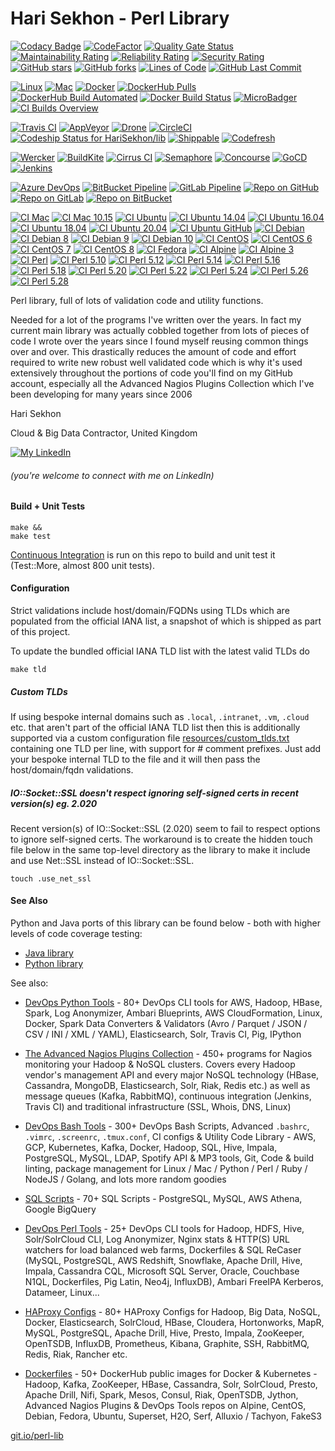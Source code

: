 Hari Sekhon - Perl Library
==========================

[![Codacy Badge](https://api.codacy.com/project/badge/Grade/b74a91c19a5845e2961533a5933381db)](https://www.codacy.com/app/harisekhon/lib)
[![CodeFactor](https://www.codefactor.io/repository/github/harisekhon/lib/badge)](https://www.codefactor.io/repository/github/harisekhon/lib)
[![Quality Gate Status](https://sonarcloud.io/api/project_badges/measure?project=HariSekhon_lib&metric=alert_status)](https://sonarcloud.io/dashboard?id=HariSekhon_lib)
[![Maintainability Rating](https://sonarcloud.io/api/project_badges/measure?project=HariSekhon_lib&metric=sqale_rating)](https://sonarcloud.io/dashboard?id=HariSekhon_lib)
[![Reliability Rating](https://sonarcloud.io/api/project_badges/measure?project=HariSekhon_lib&metric=reliability_rating)](https://sonarcloud.io/dashboard?id=HariSekhon_lib)
[![Security Rating](https://sonarcloud.io/api/project_badges/measure?project=HariSekhon_lib&metric=security_rating)](https://sonarcloud.io/dashboard?id=HariSekhon_lib)
[![GitHub stars](https://img.shields.io/github/stars/harisekhon/lib?logo=github)](https://github.com/harisekhon/lib/stargazers)
[![GitHub forks](https://img.shields.io/github/forks/harisekhon/lib?logo=github)](https://github.com/harisekhon/lib/network)
[![Lines of Code](https://img.shields.io/badge/lines%20of%20code-10k-lightgrey?logo=codecademy)](https://github.com/HariSekhon/lib)
[![GitHub Last Commit](https://img.shields.io/github/last-commit/HariSekhon/lib?logo=github)](https://github.com/HariSekhon/lib/commits/master)
<!-- measure not found
[![Lines of Code](https://sonarcloud.io/api/project_badges/measure?project=HariSekhon_lib&metric=ncloc)](https://sonarcloud.io/dashboard?id=HariSekhon_lib)
-->

[![Linux](https://img.shields.io/badge/OS-Linux-blue?logo=linux)](https://github.com/harisekhon/lib#hari-sekhon---perl-library)
[![Mac](https://img.shields.io/badge/OS-Mac-blue?logo=apple)](https://github.com/harisekhon/lib#hari-sekhon---perl-library)
[![Docker](https://img.shields.io/badge/container-Docker-blue?logo=docker)](https://hub.docker.com/r/harisekhon/github/)
[![DockerHub Pulls](https://img.shields.io/docker/pulls/harisekhon/centos-github?label=DockerHub%20pulls&logo=docker)](https://hub.docker.com/r/harisekhon/github)
[![DockerHub Build Automated](https://img.shields.io/docker/automated/harisekhon/centos-github?logo=docker)](https://hub.docker.com/r/harisekhon/centos-github)
[![Docker Build Status](https://img.shields.io/docker/cloud/build/harisekhon/centos-github?logo=docker)](https://hub.docker.com/r/harisekhon/centos-github/builds)
[![MicroBadger](https://images.microbadger.com/badges/image/harisekhon/github.svg)](http://microbadger.com/#/images/harisekhon/github)
[![CI Builds Overview](https://img.shields.io/badge/CI%20Builds-Overview%20Page-blue?logo=circleci)](https://bitbucket.org/harisekhon/devops-bash-tools/src/master/STATUS.md)

[![Travis CI](https://img.shields.io/travis/harisekhon/lib/master?logo=travis&label=Travis)](https://travis-ci.org/HariSekhon/lib)
[![AppVeyor](https://img.shields.io/appveyor/build/harisekhon/lib/master?logo=appveyor&label=AppVeyor)](https://ci.appveyor.com/project/HariSekhon/lib/branch/master)
[![Drone](https://img.shields.io/drone/build/HariSekhon/lib/master?logo=drone&label=Drone)](https://cloud.drone.io/HariSekhon/lib)
[![CircleCI](https://circleci.com/gh/HariSekhon/lib.svg?style=svg)](https://circleci.com/gh/HariSekhon/lib)
[![Codeship Status for HariSekhon/lib](https://app.codeship.com/projects/44957fe0-3c5f-0138-07d2-66210e546d42/status?branch=master)](https://app.codeship.com/projects/387244)
[![Shippable](https://img.shields.io/shippable/5e52c6364c324200063326d5/master?label=Shippable&logo=shippable)](https://app.shippable.com/github/HariSekhon/lib/dashboard/jobs)
[![Codefresh](https://g.codefresh.io/api/badges/pipeline/harisekhon/GitHub%2Flib?branch=master&key=eyJhbGciOiJIUzI1NiJ9.NWU1MmM5OGNiM2FiOWUzM2Y3ZDZmYjM3.O69674cW7vYom3v5JOGKXDbYgCVIJU9EWhXUMHl3zwA&type=cf-1)](https://g.codefresh.io/pipelines/edit/new/builds?id=5e58e2c43953b7316b4b7903&pipeline=lib&projects=GitHub&projectId=5e52ca8ea284e00f882ea992&context=github&filter=page:1;pageSize:10;timeFrameStart:week)
<!--[![Wercker](https://img.shields.io/wercker/ci/5e58eec714b91a0800356b5b/master?label=Wercker&logo=oracle)](https://app.wercker.com/harisekhon/lib/runs)-->
[![Wercker](https://app.wercker.com/status/7af643f46ecad1311bc1200fd42e509b/s/master "wercker status")](https://app.wercker.com/harisekhon/lib/runs)
[![BuildKite](https://img.shields.io/buildkite/ee85ef275ba64807fc2efce47336b0e0d92a1cba7fcc94b584/master?label=BuildKite)](https://buildkite.com/hari-sekhon/lib)
[![Cirrus CI](https://img.shields.io/cirrus/github/HariSekhon/lib/master?logo=Cirrus%20CI&label=Cirrus%20CI)](https://cirrus-ci.com/github/HariSekhon/lib)
[![Semaphore](https://harisekhon.semaphoreci.com/badges/lib.svg)](https://harisekhon.semaphoreci.com/projects/lib)
[![Concourse](https://img.shields.io/badge/Concourse-ready-blue?logo=concourse)](https://github.com/HariSekhon/lib/blob/master/.concourse.yml)
[![GoCD](https://img.shields.io/badge/GoCD-ready-blue?logo=go)](https://github.com/HariSekhon/lib/blob/master/.gocd.yml)
[![Jenkins](https://img.shields.io/badge/Jenkins-ready-blue?logo=jenkins)](https://github.com/HariSekhon/lib/blob/master/Jenkinsfile)

[![Azure DevOps](https://dev.azure.com/harisekhon/GitHub/_apis/build/status/HariSekhon.lib?branchName=master)](https://dev.azure.com/harisekhon/GitHub/_build/latest?definitionId=3&branchName=master)
[![BitBucket Pipeline](https://img.shields.io/bitbucket/pipelines/harisekhon/lib/master?logo=bitbucket&label=BitBucket)](https://bitbucket.org/harisekhon/lib/addon/pipelines/home#!/)
[![GitLab Pipeline](https://img.shields.io/gitlab/pipeline/harisekhon/lib?logo=gitlab&label=GitLab)](https://gitlab.com/HariSekhon/lib/pipelines)
[![Repo on GitHub](https://img.shields.io/badge/repo-GitHub-blue?logo=github)](https://github.com/HariSekhon/lib)
[![Repo on GitLab](https://img.shields.io/badge/repo-GitLab-blue?logo=gitlab)](https://gitlab.com/HariSekhon/lib)
[![Repo on BitBucket](https://img.shields.io/badge/repo-BitBucket-blue?logo=bitbucket)](https://bitbucket.org/HariSekhon/lib)

[![CI Mac](https://github.com/HariSekhon/lib/workflows/CI%20Mac/badge.svg)](https://github.com/HariSekhon/lib/actions?query=workflow%3A%22CI+Mac%22)
[![CI Mac 10.15](https://github.com/HariSekhon/lib/workflows/CI%20Mac%2010.15/badge.svg)](https://github.com/HariSekhon/lib/actions?query=workflow%3A%22CI+Mac+10.15%22)
[![CI Ubuntu](https://github.com/HariSekhon/lib/workflows/CI%20Ubuntu/badge.svg)](https://github.com/HariSekhon/lib/actions?query=workflow%3A%22CI+Ubuntu%22)
[![CI Ubuntu 14.04](https://github.com/HariSekhon/lib/workflows/CI%20Ubuntu%2014.04/badge.svg)](https://github.com/HariSekhon/lib/actions?query=workflow%3A%22CI+Ubuntu+14.04%22)
[![CI Ubuntu 16.04](https://github.com/HariSekhon/lib/workflows/CI%20Ubuntu%2016.04/badge.svg)](https://github.com/HariSekhon/lib/actions?query=workflow%3A%22CI+Ubuntu+16.04%22)
[![CI Ubuntu 18.04](https://github.com/HariSekhon/lib/workflows/CI%20Ubuntu%2018.04/badge.svg)](https://github.com/HariSekhon/lib/actions?query=workflow%3A%22CI+Ubuntu+18.04%22)
[![CI Ubuntu 20.04](https://github.com/HariSekhon/lib/workflows/CI%20Ubuntu%2020.04/badge.svg)](https://github.com/HariSekhon/lib/actions?query=workflow%3A%22CI+Ubuntu+20.04%22)
[![CI Ubuntu GitHub](https://github.com/HariSekhon/lib/workflows/CI%20Ubuntu%20GitHub/badge.svg)](https://github.com/HariSekhon/lib/actions?query=workflow%3A%22CI+Ubuntu+GitHub%22)
[![CI Debian](https://github.com/HariSekhon/lib/workflows/CI%20Debian/badge.svg)](https://github.com/HariSekhon/lib/actions?query=workflow%3A%22CI+Debian%22)
[![CI Debian 8](https://github.com/HariSekhon/lib/workflows/CI%20Debian%208/badge.svg)](https://github.com/HariSekhon/lib/actions?query=workflow%3A%22CI+Debian+8%22)
[![CI Debian 9](https://github.com/HariSekhon/lib/workflows/CI%20Debian%209/badge.svg)](https://github.com/HariSekhon/lib/actions?query=workflow%3A%22CI+Debian+9%22)
[![CI Debian 10](https://github.com/HariSekhon/lib/workflows/CI%20Debian%2010/badge.svg)](https://github.com/HariSekhon/lib/actions?query=workflow%3A%22CI+Debian+10%22)
[![CI CentOS](https://github.com/HariSekhon/lib/workflows/CI%20CentOS/badge.svg)](https://github.com/HariSekhon/lib/actions?query=workflow%3A%22CI+CentOS%22)
[![CI CentOS 6](https://github.com/HariSekhon/lib/workflows/CI%20CentOS%206/badge.svg)](https://github.com/HariSekhon/lib/actions?query=workflow%3A%22CI+CentOS+6%22)
[![CI CentOS 7](https://github.com/HariSekhon/lib/workflows/CI%20CentOS%207/badge.svg)](https://github.com/HariSekhon/lib/actions?query=workflow%3A%22CI+CentOS+7%22)
[![CI CentOS 8](https://github.com/HariSekhon/lib/workflows/CI%20CentOS%208/badge.svg)](https://github.com/HariSekhon/lib/actions?query=workflow%3A%22CI+CentOS+8%22)
[![CI Fedora](https://github.com/HariSekhon/lib/workflows/CI%20Fedora/badge.svg)](https://github.com/HariSekhon/lib/actions?query=workflow%3A%22CI+Fedora%22)
[![CI Alpine](https://github.com/HariSekhon/lib/workflows/CI%20Alpine/badge.svg)](https://github.com/HariSekhon/lib/actions?query=workflow%3A%22CI+Alpine%22)
[![CI Alpine 3](https://github.com/HariSekhon/lib/workflows/CI%20Alpine%203/badge.svg)](https://github.com/HariSekhon/lib/actions?query=workflow%3A%22CI+Alpine+3%22)
[![CI Perl](https://github.com/HariSekhon/lib/workflows/CI%20Perl/badge.svg)](https://github.com/HariSekhon/lib/actions?query=workflow%3A%22CI+Perl%22)
[![CI Perl 5.10](https://github.com/HariSekhon/lib/workflows/CI%20Perl%205.10/badge.svg)](https://github.com/HariSekhon/lib/actions?query=workflow%3A%22CI+Perl+5.10%22)
[![CI Perl 5.12](https://github.com/HariSekhon/lib/workflows/CI%20Perl%205.12/badge.svg)](https://github.com/HariSekhon/lib/actions?query=workflow%3A%22CI+Perl+5.12%22)
[![CI Perl 5.14](https://github.com/HariSekhon/lib/workflows/CI%20Perl%205.14/badge.svg)](https://github.com/HariSekhon/lib/actions?query=workflow%3A%22CI+Perl+5.14%22)
[![CI Perl 5.16](https://github.com/HariSekhon/lib/workflows/CI%20Perl%205.16/badge.svg)](https://github.com/HariSekhon/lib/actions?query=workflow%3A%22CI+Perl+5.16%22)
[![CI Perl 5.18](https://github.com/HariSekhon/lib/workflows/CI%20Perl%205.18/badge.svg)](https://github.com/HariSekhon/lib/actions?query=workflow%3A%22CI+Perl+5.18%22)
[![CI Perl 5.20](https://github.com/HariSekhon/lib/workflows/CI%20Perl%205.20/badge.svg)](https://github.com/HariSekhon/lib/actions?query=workflow%3A%22CI+Perl+5.20%22)
[![CI Perl 5.22](https://github.com/HariSekhon/lib/workflows/CI%20Perl%205.22/badge.svg)](https://github.com/HariSekhon/lib/actions?query=workflow%3A%22CI+Perl+5.22%22)
[![CI Perl 5.24](https://github.com/HariSekhon/lib/workflows/CI%20Perl%205.24/badge.svg)](https://github.com/HariSekhon/lib/actions?query=workflow%3A%22CI+Perl+5.24%22)
[![CI Perl 5.26](https://github.com/HariSekhon/lib/workflows/CI%20Perl%205.26/badge.svg)](https://github.com/HariSekhon/lib/actions?query=workflow%3A%22CI+Perl+5.26%22)
[![CI Perl 5.28](https://github.com/HariSekhon/lib/workflows/CI%20Perl%205.28/badge.svg)](https://github.com/HariSekhon/lib/actions?query=workflow%3A%22CI+Perl+5.28%22)

Perl library, full of lots of validation code and utility functions.

Needed for a lot of the programs I've written over the years. In fact my current main library was actually cobbled together from lots of pieces of code I wrote over the years since I found myself reusing common things over and over. This drastically reduces the amount of code and effort required to write new robust well validated code which is why it's used extensively throughout the portions of code you'll find on my GitHub account, especially all the Advanced Nagios Plugins Collection which I've been developing for many years since 2006

Hari Sekhon

Cloud & Big Data Contractor, United Kingdom

[![My LinkedIn](https://img.shields.io/badge/LinkedIn%20Profile-HariSekhon-blue?logo=linkedin)](https://www.linkedin.com/in/harisekhon/)
###### (you're welcome to connect with me on LinkedIn)

#### Build + Unit Tests ####

```
make &&
make test
```

[Continuous Integration](https://travis-ci.org/HariSekhon/lib) is run on this repo to build and unit test it (Test::More, almost 800 unit tests).

#### Configuration ####

Strict validations include host/domain/FQDNs using TLDs which are populated from the official IANA list, a snapshot of which is shipped as part of this project.

To update the bundled official IANA TLD list with the latest valid TLDs do
```
make tld
```
##### Custom TLDs #####

If using bespoke internal domains such as `.local`, `.intranet`, `.vm`, `.cloud` etc. that aren't part of the official IANA TLD list then this is additionally supported via a custom configuration file [resources/custom_tlds.txt](https://github.com/HariSekhon/lib/blob/master/resources/custom_tlds.txt) containing one TLD per line, with support for # comment prefixes. Just add your bespoke internal TLD to the file and it will then pass the host/domain/fqdn validations.

##### IO::Socket::SSL doesn't respect ignoring self-signed certs in recent version(s) eg. 2.020 #####

Recent version(s) of IO::Socket::SSL (2.020) seem to fail to respect options to ignore self-signed certs. The workaround is to create the hidden touch file below in the same top-level directory as the library to make it include and use Net::SSL instead of IO::Socket::SSL.
```
touch .use_net_ssl
```

#### See Also ####

Python and Java ports of this library can be found below - both with higher levels of code coverage testing:

* [Java library](https://github.com/harisekhon/lib-java)
* [Python library](https://github.com/harisekhon/pylib)

See also:

* [DevOps Python Tools](https://github.com/harisekhon/devops-python-tools) - 80+ DevOps CLI tools for AWS, Hadoop, HBase, Spark, Log Anonymizer, Ambari Blueprints, AWS CloudFormation, Linux, Docker, Spark Data Converters & Validators (Avro / Parquet / JSON / CSV / INI / XML / YAML), Elasticsearch, Solr, Travis CI, Pig, IPython

* [The Advanced Nagios Plugins Collection](https://github.com/harisekhon/nagios-plugins) - 450+ programs for Nagios monitoring your Hadoop & NoSQL clusters. Covers every Hadoop vendor's management API and every major NoSQL technology (HBase, Cassandra, MongoDB, Elasticsearch, Solr, Riak, Redis etc.) as well as message queues (Kafka, RabbitMQ), continuous integration (Jenkins, Travis CI) and traditional infrastructure (SSL, Whois, DNS, Linux)

* [DevOps Bash Tools](https://github.com/harisekhon/devops-bash-tools) - 300+ DevOps Bash Scripts, Advanced `.bashrc`, `.vimrc`, `.screenrc`, `.tmux.conf`, CI configs & Utility Code Library - AWS, GCP, Kubernetes, Kafka, Docker, Hadoop, SQL, Hive, Impala, PostgreSQL, MySQL, LDAP, Spotify API & MP3 tools, Git, Code & build linting, package management for Linux / Mac / Python / Perl / Ruby / NodeJS / Golang, and lots more random goodies

* [SQL Scripts](https://github.com/HariSekhon/SQL-scripts) - 70+ SQL Scripts - PostgreSQL, MySQL, AWS Athena, Google BigQuery

* [DevOps Perl Tools](https://github.com/harisekhon/perl-tools) - 25+ DevOps CLI tools for Hadoop, HDFS, Hive, Solr/SolrCloud CLI, Log Anonymizer, Nginx stats & HTTP(S) URL watchers for load balanced web farms, Dockerfiles & SQL ReCaser (MySQL, PostgreSQL, AWS Redshift, Snowflake, Apache Drill, Hive, Impala, Cassandra CQL, Microsoft SQL Server, Oracle, Couchbase N1QL, Dockerfiles, Pig Latin, Neo4j, InfluxDB), Ambari FreeIPA Kerberos, Datameer, Linux...

* [HAProxy Configs](https://github.com/HariSekhon/HAProxy-configs) - 80+ HAProxy Configs for Hadoop, Big Data, NoSQL, Docker, Elasticsearch, SolrCloud, HBase, Cloudera, Hortonworks, MapR, MySQL, PostgreSQL, Apache Drill, Hive, Presto, Impala, ZooKeeper, OpenTSDB, InfluxDB, Prometheus, Kibana, Graphite, SSH, RabbitMQ, Redis, Riak, Rancher etc.

* [Dockerfiles](https://github.com/HariSekhon/Dockerfiles) - 50+ DockerHub public images for Docker & Kubernetes - Hadoop, Kafka, ZooKeeper, HBase, Cassandra, Solr, SolrCloud, Presto, Apache Drill, Nifi, Spark, Mesos, Consul, Riak, OpenTSDB, Jython, Advanced Nagios Plugins & DevOps Tools repos on Alpine, CentOS, Debian, Fedora, Ubuntu, Superset, H2O, Serf, Alluxio / Tachyon, FakeS3

[git.io/perl-lib](https://git.io/perl-lib)
